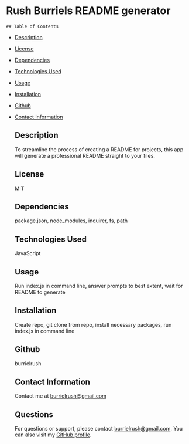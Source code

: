 # Rush Burriels README generator

    ## Table of Contents

  - [Description](#description)
  - [License](#license)
  - [Dependencies](#dependencies)
  - [Technologies Used](#technologies-used)
  - [Usage](#usage)
  - [Installation](#installation)
  - [Github](#github)
  - [Contact Information](#contact-information)
  
    ## Description
    To streamline the process of creating a README for projects, this app will generate a professional README straight to your files. 
  
    ## License
    MIT
  
    ## Dependencies
    package.json, node_modules, inquirer, fs, path
  
    ## Technologies Used
    JavaScript

    ## Usage 
    Run index.js in command line, answer prompts to best extent, wait for README to generate
  
    ## Installation
    Create repo, git clone from repo, install necessary packages, run index.js in command line

    ## Github
    burrielrush
  
    ## Contact Information
    Contact me at burrielrush@gmail.com

    ## Questions

    For questions or support, please contact burrielrush@gmail.com. You can also visit my [GitHub profile](https://github.com/burrielrush).
    